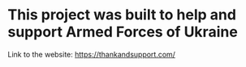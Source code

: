 # This project was built to help and support Armed Forces of Ukraine

Link to the website: https://thankandsupport.com/

